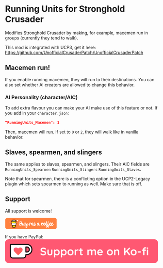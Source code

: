 # Running Units for Stronghold Crusader
Modifies Stronghold Crusader by making, for example, macemen run in groups (currently they tend to walk).

This mod is integrated with UCP3, get it here: https://github.com/UnofficialCrusaderPatch/UnofficialCrusaderPatch

## Macemen run!
If you enable running macemen, they will run to their destinations. You can also set whether AI creators are allowed to change this behavior.

### AI Personality (character/AIC)
To add extra flavour you can make your AI make use of this feature or not. 
If you add in your `character.json`:
```json
"RunningUnits_Macemen": 1
```
Then, macemen will run. If set to `0` or `2`, they will walk like in vanilla behavior.

## Slaves, spearmen, and slingers
The same applies to slaves, spearmen, and slingers. Their AIC fields are `RunningUnits_Spearmen` `RunningUnits_Slingers` `RunningUnits_Slaves`.

Note that for spearmen, there is a conflicting option in the UCP2-Legacy plugin which sets spearmen to running as well. Make sure that is off.

## Support
All support is welcome!

[!["Buy Me A Coffee"](https://raw.githubusercontent.com/gynt/ucp-extension-running-units/main/locale/orange_img.webp)](https://www.buymeacoffee.com/gynt)

If you have PayPal:
[!["Support me on Ko-Fi"](https://raw.githubusercontent.com/gynt/ucp-extension-running-units/main/locale/kofi_button_red.png)](https://ko-fi.com/kofigynt)
